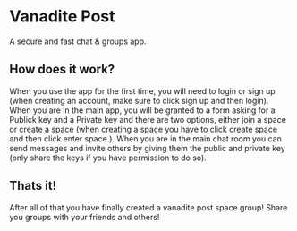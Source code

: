 
# Vanadite Post

A secure and fast chat & groups app.


## How does it work?
When you use the app for the first time, you will need to login or sign up (when creating an account, make sure to click sign up and then login).
When you are in the main app, you will be granted to a form asking for a Publick key and a Private key and there are two options, either join a space or create a space (when creating a space you have to click create space and then click enter space.).
When you are in the main chat room you can send messages and invite others by giving them the public and private key (only share the keys if you have permission to do so).
## Thats it!
After all of that you have finally created a vanadite post space group! Share you groups with your friends and others! 
